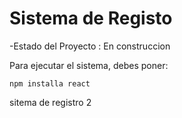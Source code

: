 <h1>Sistema de Registo</h1>

-Estado del Proyecto : En construccion 

Para ejecutar el sistema, debes poner:

```npm installa react```

sitema de registro 2
